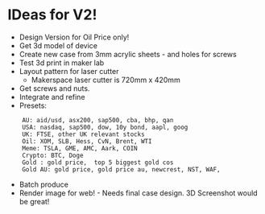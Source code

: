 # IDeas for V2!

- Design Version for Oil Price only!
- Get 3d model of device
- Create new case from 3mm acrylic sheets - and holes for screws
- Test 3d print in maker lab
- Layout pattern for laser cutter
    - Makerspace laser cutter is 720mm x 420mm
- Get screws and nuts.
- Integrate and refine
- Presets:
```
    AU: aid/usd, asx200, sap500, cba, bhp, qan
    USA: nasdaq, sap500, dow, 10y bond, aapl, goog
    UK: FTSE, other UK relevant stocks
    Oil: XOM, SLB, Hess, CvN, Brent, WTI
    Meme: TSLA, GME, AMC, Aark, COIN
    Crypto: BTC, Doge
    Gold : gold price,  top 5 biggest gold cos
    Gold AU: gold price, gold price au, newcrest, NST, WAF,
```
- Batch produce
- Render image for web! - Needs final case design. 3D Screenshot would be great!